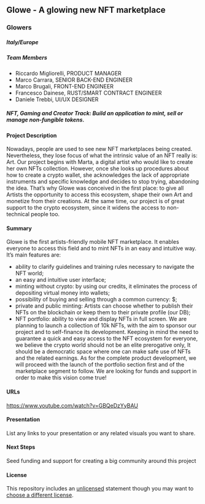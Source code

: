 

##  Glowe - A glowing new NFT marketplace
### Glowers

##### Italy/Europe

##### Team Members
- Riccardo Migliorelli, PRODUCT MANAGER
- Marco Carrara, SENIOR BACK-END ENGINEER
- Marco Brugali, FRONT-END ENGINEER
- Francesco Dainese, RUST/SMART CONTRACT ENGINEER
- Daniele Trebbi, UI/UX DESIGNER

##### NFT, Gaming and Creator Track: Build an application to mint, sell or manage non-fungible tokens.

#### Project Description
Nowadays, people are used to see new NFT marketplaces being created. 
Nevertheless, they lose focus of what the intrinsic value of an NFT really is: Art. 
Our project begins with Marta, a digital artist who would like to create her own NFTs collection. However, once she looks up procedures about how to create a crypto wallet, she acknowledges the lack of appropriate instruments and specific knowledge and decides to stop trying, abandoning the idea.
That’s why Glowe was conceived in the first place: to give all Artists the opportunity to access this ecosystem, shape their own Art and monetize from their creations. At the same time, our project is of great support to the crypto ecosystem, since it widens the access to non-technical people too.

#### Summary
Glowe is the first artists-friendly mobile NFT marketplace. 
It enables everyone to access this field and to mint NFTs in an easy and intuitive way. 
It’s main features are:
- ability to clarify guidelines and training rules necessary to navigate the NFT world;
- an easy and intuitive user interface;
- minting without crypto: by using our credits, it eliminates the process of depositing virtual money into wallets;
- possibility of buying and selling through a common currency: $;
- private and public minting: Artists can choose whether to publish their NFTs on the blockchain or keep them to their private profile (our DB);
- NFT portfolio: ability to view and display NFTs in full screen.
We are planning to launch a collection of 10k NFTs, with the aim to sponsor our project and to self-finance its development.
Keeping in mind the need to guarantee a quick and easy access to the NFT ecosystem for everyone, we believe the crypto world should not be an elite prerogative only, It should be a democratic space where one can make safe use of NFTs and the related earnings.
As for the complete product development, we will proceed with the launch of the portfolio section first and of the marketplace segment to follow. 
We are looking for funds and support in order to make this vision come true! 

#### URLs
https://www.youtube.com/watch?v=GBQeDzYyBAU

#### Presentation
List any links to your presentation or any related visuals you want to share.

#### Next Steps
Seed funding and support for creating a big community around this project

#### License
This repository includes an [unlicensed](http://unlicense.org/) statement though you may want to [choose a different license](https://choosealicense.com/).
